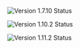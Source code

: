 ![Version 1.7.10 Status](https://img.shields.io/badge/1.7.10-Version%20Release%202-brightgreen.svg)

![Version 1.10.2 Status](https://img.shields.io/badge/1.10.2-Not%20Available-red.svg)

![Version 1.11.2 Status](https://img.shields.io/badge/1.11.2-Not%20Available-red.svg)
